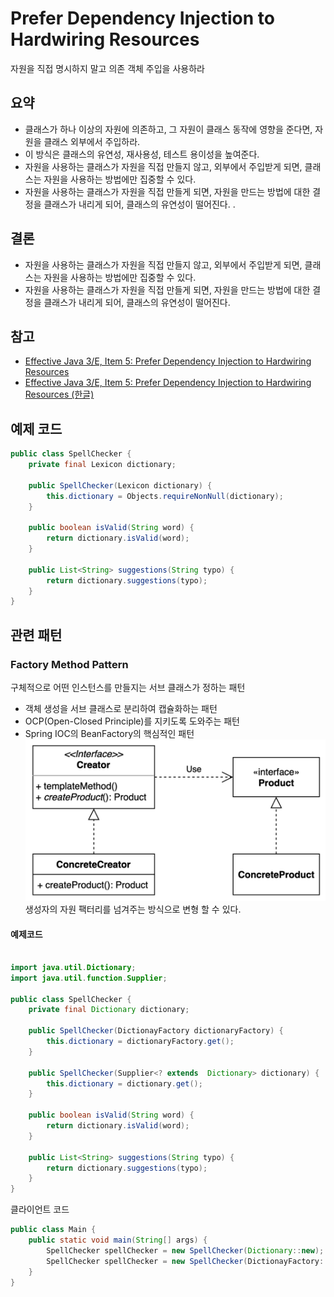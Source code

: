 # Prefer Dependency Injection to Hardwiring Resources
자원을 직접 명시하지 말고 의존 객체 주입을 사용하라

## 요약
- 클래스가 하나 이상의 자원에 의존하고, 그 자원이 클래스 동작에 영향을 준다면, 자원을 클래스 외부에서 주입하라.
- 이 방식은 클래스의 유연성, 재사용성, 테스트 용이성을 높여준다.
- 자원을 사용하는 클래스가 자원을 직접 만들지 않고, 외부에서 주입받게 되면, 클래스는 자원을 사용하는 방법에만 집중할 수 있다.
- 자원을 사용하는 클래스가 자원을 직접 만들게 되면, 자원을 만드는 방법에 대한 결정을 클래스가 내리게 되어, 클래스의 유연성이 떨어진다. .

## 결론
- 자원을 사용하는 클래스가 자원을 직접 만들지 않고, 외부에서 주입받게 되면, 클래스는 자원을 사용하는 방법에만 집중할 수 있다.
- 자원을 사용하는 클래스가 자원을 직접 만들게 되면, 자원을 만드는 방법에 대한 결정을 클래스가 내리게 되어, 클래스의 유연성이 떨어진다.

## 참고
- [Effective Java 3/E, Item 5: Prefer Dependency Injection to Hardwiring Resources](https://www.amazon.com/Effective-Java-3rd-Joshua-Bloch/dp/0134685997)
- [Effective Java 3/E, Item 5: Prefer Dependency Injection to Hardwiring Resources (한글)](https://book.naver.com/bookdb/book_detail.nhn?bid=16313117)

## 예제 코드
```java
public class SpellChecker {
    private final Lexicon dictionary;

    public SpellChecker(Lexicon dictionary) {
        this.dictionary = Objects.requireNonNull(dictionary);
    }

    public boolean isValid(String word) {
        return dictionary.isValid(word);
    }

    public List<String> suggestions(String typo) {
        return dictionary.suggestions(typo);
    }
}
```

## 관련 패턴
### Factory Method Pattern
구체적으로 어떤 인스턴스를 만들지는 서브 클래스가 정하는 패턴
- 객체 생성을 서브 클래스로 분리하여 캡슐화하는 패턴
- OCP(Open-Closed Principle)를 지키도록 도와주는 패턴
- Spring IOC의 BeanFactory의 핵심적인 패턴
![FactoryMethod.png](FactoryMethod.png)
생성자의 자원 팩터리를 넘겨주는 방식으로 변형 할 수 있다.

#### 예제코드

```java

import java.util.Dictionary;
import java.util.function.Supplier;

public class SpellChecker {
    private final Dictionary dictionary;

    public SpellChecker(DictionayFactory dictionaryFactory) {
        this.dictionary = dictionaryFactory.get();
    }

    public SpellChecker(Supplier<? extends  Dictionary> dictionary) {
        this.dictionary = dictionary.get();
    }

    public boolean isValid(String word) {
        return dictionary.isValid(word);
    }

    public List<String> suggestions(String typo) {
        return dictionary.suggestions(typo);
    }
}
```
클라이언트 코드
```java
public class Main {
    public static void main(String[] args) {
        SpellChecker spellChecker = new SpellChecker(Dictionary::new);
        SpellChecker spellChecker = new SpellChecker(DictionayFactory::get);
    }
}
```



